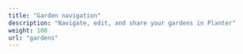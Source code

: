 ```yaml
---
title: "Garden navigation"
description: "Navigate, edit, and share your gardens in Planter"
weight: 100
url: "gardens"
---
```

